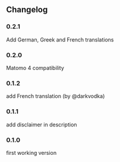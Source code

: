 ## Changelog

### 0.2.1

Add German, Greek and French translations 

### 0.2.0

Matomo 4 compatibility


### 0.1.2

add French translation (by @darkvodka)


### 0.1.1

add disclaimer in description


### 0.1.0

first working version

